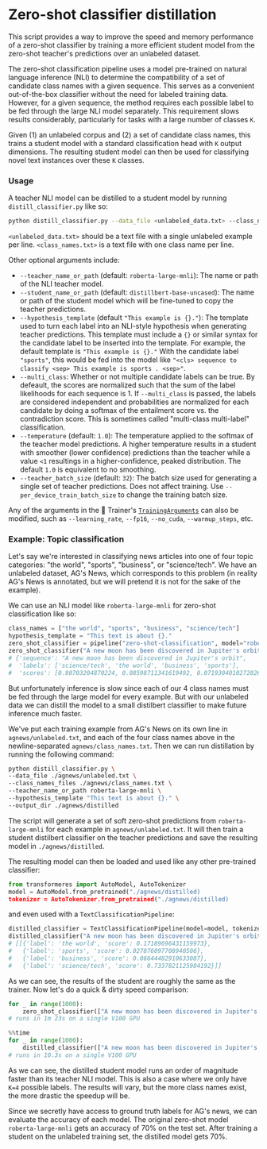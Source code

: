 # Zero-shot classifier distillation

This script provides a way to improve the speed and memory performance of a zero-shot classifier by training a more
efficient student model from the zero-shot teacher's predictions over an unlabeled dataset.

The zero-shot classification pipeline uses a model pre-trained on natural language inference (NLI) to determine the
compatibility of a set of candidate class names with a given sequence. This serves as a convenient out-of-the-box
classifier without the need for labeled training data. However, for a given sequence, the method requires each
possible label to be fed through the large NLI model separately. This requirement slows results considerably,
particularly for tasks with a large number of classes `K`.

Given (1) an unlabeled corpus and (2) a set of candidate class names, this trains a student model with a standard
classification head with `K` output dimensions. The resulting student model can then be used for classifying novel
text instances over these `K` classes.

### Usage

A teacher NLI model can be distilled to a student model by running `distill_classifier.py` like so:

```bash
python distill_classifier.py --data_file <unlabeled_data.txt> --class_names_file <class_names.txt> --output_dir <output_dir>
```

`<unlabeled_data.txt>` should be a text file with a single unlabeled example per line. `<class_names.txt>` is a text file with one class name per line.

Other optional arguments include:

- `--teacher_name_or_path` (default: `roberta-large-mnli`): The name or path of the NLI teacher model.
- `--student_name_or_path` (default: `distillbert-base-uncased`): The name or path of the student model which will
be fine-tuned to copy the teacher predictions.
- `--hypothesis_template` (default `"This example is {}."`): The template used to turn each label into an NLI-style
hypothesis when generating teacher predictions. This template must include a `{}` or similar syntax for the
candidate label to be inserted into the template. For example, the default template is `"This example is {}."` With
the candidate label `"sports"`, this would be fed into the model like `"<cls> sequence to classify <sep> This
example is sports . <sep>"`.
- `--multi_class`: Whether or not multiple candidate labels can be true. By defeault, the scores are normalized such
that the sum of the label likelihoods for each sequence is 1. If `--multi_class` is passed, the labels are
considered independent and probabilities are normalized for each candidate by doing a softmax of the entailment
score vs. the contradiction score. This is sometimes called "multi-class multi-label" classification.
- `--temperature` (default: `1.0`): The temperature applied to the softmax of the teacher model predictions. A
higher temperature results in a student with smoother (lower confidence) predictions than the teacher while a value
`<1` resultings in a higher-confidence, peaked distribution. The default `1.0` is equivalent to no smoothing.
- `--teacher_batch_size` (default: `32`): The batch size used for generating a single set of teacher predictions.
Does not affect training. Use `--per_device_train_batch_size` to change the training batch size.

Any of the arguments in the 🤗 Trainer's
[`TrainingArguments`](https://huggingface.co/transformers/main_classes/trainer.html?#trainingarguments) can also be
modified, such as `--learning_rate`, `--fp16`, `--no_cuda`, `--warmup_steps`, etc.

### Example: Topic classification

Let's say we're interested in classifying news articles into one of four topic categories: "the world", "sports",
"business", or "science/tech". We have an unlabeled dataset, AG's News, which corresponds to this problem (in
reality AG's News is annotated, but we will pretend it is not for the sake of the example).

We can use an NLI model like `roberta-large-mnli` for zero-shot classification like so:

```python
class_names = ["the world", "sports", "business", "science/tech"]
hypothesis_template = "This text is about {}."
zero_shot_classifier = pipeline("zero-shot-classification", model="roberta-large-mnli")
zero_shot_classifier("A new moon has been discovered in Jupiter's orbit", class_names)
# {'sequence': "A new moon has been discovered in Jupiter's orbit",
#  'labels': ['science/tech', 'the world', 'business', 'sports'],
#  'scores': [0.80703204870224, 0.08598711341619492, 0.0719304010272026, 0.035050421953201294]}
```

But unfortunately inference is slow since each of our 4 class names must be fed through the large model for every
example. But with our unlabeled data we can distill the model to a small distilbert classifier to make future
inference much faster.

We've put each training example from AG's News on its own line in `agnews/unlabeled.txt`, and each of the four class
names above in the newline-separated `agnews/class_names.txt`. Then we can run distillation by running the following
command:

```bash
python distill_classifier.py \
--data_file ./agnews/unlabeled.txt \
--class_names_files ./agnews/class_names.txt \
--teacher_name_or_path roberta-large-mnli \
--hypothesis_template "This text is about {}." \
--output_dir ./agnews/distilled
```

The script will generate a set of soft zero-shot predictions from `roberta-large-mnli` for each example in
`agnews/unlabeled.txt`. It will then train a student distilbert classifier on the teacher predictions and
save the resulting model in `./agnews/distilled`.

The resulting model can then be loaded and used like any other pre-trained classifier:

```python
from transformeres import AutoModel, AutoTokenizer
model = AutoModel.from_pretrained("./agnews/distilled)
tokenizer = AutoTokenizer.from_pretrained("./agnews/distilled)
```

and even used with a `TextClassificationPipeline`:

```python
distilled_classifier = TextClassificationPipeline(model=model, tokenizer=tokenizer, return_all_scores=True)
distilled_classifier("A new moon has been discovered in Jupiter's orbit")
# [[{'label': 'the world', 'score': 0.17189696431159973},
#   {'label': 'sports', 'score': 0.027876097708940506},
#   {'label': 'business', 'score': 0.06644482910633087},
#   {'label': 'science/tech', 'score': 0.7337821125984192}]]
```

As we can see, the results of the student are roughly the same as the trainer. Now let's do a quick & dirty speed
comparison:

```python
for _ in range(1000):
    zero_shot_classifier(["A new moon has been discovered in Jupiter's orbit"] * 16, class_names)
# runs in 1m 23s on a single V100 GPU
```

```python
%%time
for _ in range(1000):
    distilled_classifier(["A new moon has been discovered in Jupiter's orbit"] * 16)
# runs in 10.3s on a single V100 GPU
```

As we can see, the distilled student model runs an order of magnitude faster than its teacher NLI model. This is
also a case where we only have `K=4` possible labels. The results will vary, but the more class names exist, the
more drastic the speedup will be.

Since we secretly have access to ground truth labels for AG's news, we can evaluate the accuracy of each model. The
original zero-shot model `roberta-large-mnli` gets an accuracy of 70% on the test set. After training a student on
the unlabeled training set, the distilled model gets 70%.
